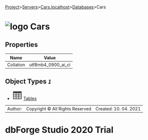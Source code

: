 [Project](../../../../startpage.md)>[Servers](../../../Servers.md)>[Cars.localhost](../../Cars.localhost.md)>[Databases](../Databases.md)>Cars


# ![logo](../../../../Images/database64.svg) Cars


## <a name="#Properties"></a>Properties
|Name|Value|
|---|---|
|Collation|utf8mb4_0900_ai_ci|


## <a name="#Objects"></a>Object Types _`1`_
- ![Table](../../../../Images/table.svg) [Tables](Tables/Tables.md)


||||
|---|---|---|
|Author: |Copyright © All Rights Reserved|Created: 10. 04. 2021|
# dbForge Studio 2020 Trial